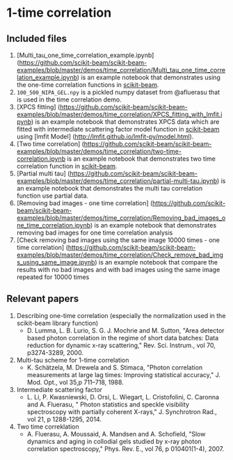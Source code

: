 
1-time correlation
==================

Included files
--------------
1. [Multi_tau_one_time_correlation_example.ipynb] (https://github.com/scikit-beam/scikit-beam-examples/blob/master/demos/time_correlation/Multi_tau_one_time_correlation_example.ipynb)
    is an example notebook that demonstrates using the one-time correlation functions in [scikit-beam](https://github.com/scikit-beam/scikit-beam).
1. ``100_500_NIPA_GEL.npy`` is a pickled numpy dataset from @afluerasu that
   is used in the time correlation demo.
1. [XPCS fitting] (https://github.com/scikit-beam/scikit-beam-examples/blob/master/demos/time_correlation/XPCS_fitting_with_lmfit.ipynb)
   is an example notebook that demonstrates XPCS data which are fitted with intermediate scattering factor model function in [scikit-beam](https://github.com/scikit-beam/scikit-beam)
   using [lmfit Model] (http://lmfit.github.io/lmfit-py/model.html).
1. [Two time correlation] (https://github.com/scikit-beam/scikit-beam-examples/blob/master/demos/time_correlation/two-time-correlation.ipynb
   is an example notebook that demonstrates two time correlation function in [scikit-beam](https://github.com/scikit-beam/scikit-beam).
1. [Partial multi tau] (https://github.com/scikit-beam/scikit-beam-examples/blob/master/demos/time_correlation/partial-multi-tau.ipynb)
    is an example notebook that demonstrates the multi tau correlation function use partial data.
1. [Removing bad images - one time correlation] (https://github.com/scikit-beam/scikit-beam-examples/blob/master/demos/time_correlation/Removing_bad_images_one_time_correlation.ipynb)
    is an example notebook that demonstrates removing bad images for one time correlation analysis
1. [Check removing bad images using the same image 10000 times - one time correlation] (https://github.com/scikit-beam/scikit-beam-examples/blob/master/demos/time_correlation/Check_remove_bad_imgs_using_same_image.ipynb)
    is an example notebook that compare the results with no bad images and with bad images using the same image repeated for 10000 times

Relevant papers
---------------
1. Describing one-time correlation (especially the normalization used in the
   scikit-beam library function)
   - D. Lumma, L. B. Lurio, S. G. J. Mochrie and M. Sutton, "Area detector
     based photon correlation in the regime of short data batches: Data 
     reduction for dynamic x-ray scattering," Rev. Sci. Instrum., vol 70,  
     p3274-3289, 2000.
1. Multi-tau scheme for 1-time correlation
   - K. Schätzela, M. Drewela and  S. Stimaca, "Photon correlation 
     measurements at large lag times: Improving statistical accuracy," J. Mod.
     Opt., vol 35,p 711–718, 1988.
1. Intermediate scattering factor
   - L. Li, P. Kwasniewski, D. Orsi, L. Wiegart, L. Cristofolini,
     C. Caronna and A. Fluerasu, " Photon statistics and speckle
     visibility spectroscopy with partially coherent X-rays,"
     J. Synchrotron Rad., vol 21, p 1288-1295, 2014.
1. Two time correklation
   - A. Fluerasu, A. Moussaid, A. Mandsen and A. Schofield,
     "Slow dynamics and aging in collodial gels studied by x-ray photon
      correlation spectroscopy," Phys. Rev. E., vol 76, p 010401(1-4), 2007.